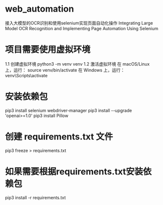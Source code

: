 # web_automation

接入大模型的OCR识别和使用selenium实现页面自动化操作
Integrating Large Model OCR Recognition and Implementing Page Automation Using Selenium

# 项目需要使用虚拟环境

1.1 创建虚拟环境
python3 -m venv venv
1.2 激活虚拟环境
在 macOS/Linux 上，运行：
source venv/bin/activate
在 Windows 上，运行：
venv\Scripts\activate

# 安装依赖包

pip3 install selenium webdriver-manager
pip3 install --upgrade 'openai>=1.0'
pip3 install Pillow

# 创建 requirements.txt 文件
pip3 freeze > requirements.txt

# 如果需要根据requirements.txt安装依赖包
pip3 install -r requirements.txt